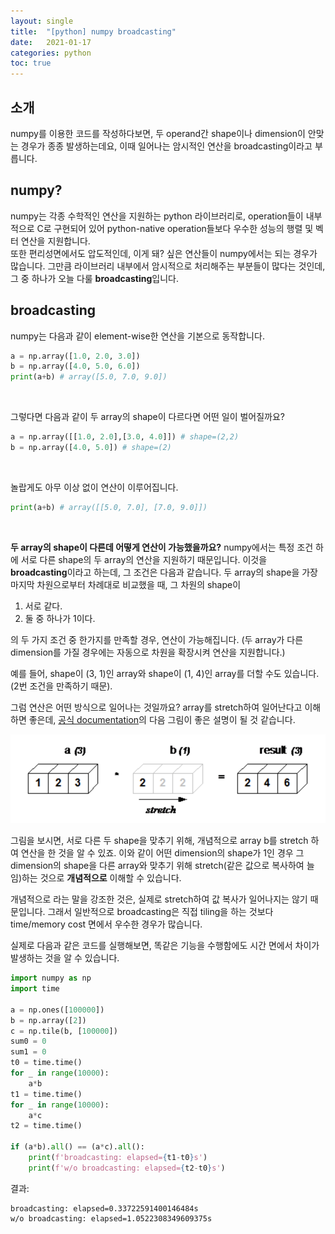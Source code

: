 ```yaml
---
layout: single
title:  "[python] numpy broadcasting"
date:   2021-01-17
categories: python
toc: true
---
```

## 소개
numpy를 이용한 코드를 작성하다보면, 두 operand간 shape이나 dimension이 안맞는 경우가 종종 발생하는데요, 이때 일어나는 암시적인 연산을 broadcasting이라고 부릅니다.

## numpy?
numpy는 각종 수학적인 연산을 지원하는 python 라이브러리로, operation들이 내부적으로 C로 구현되어 있어 python-native operation들보다 우수한 성능의 행렬 및 벡터 연산을 지원합니다.  
또한 편리성면에서도 압도적인데, 이게 돼? 싶은 연산들이 numpy에서는 되는 경우가 많습니다. 그만큼 라이브러리 내부에서 암시적으로 처리해주는 부분들이 많다는 것인데, 그 중 하나가 오늘 다룰 **broadcasting**입니다.

## broadcasting
numpy는 다음과 같이 element-wise한 연산을 기본으로 동작합니다.  
``` python
a = np.array([1.0, 2.0, 3.0])
b = np.array([4.0, 5.0, 6.0])
print(a+b) # array([5.0, 7.0, 9.0])
```
<br/>  

그렇다면 다음과 같이 두 array의 shape이 다르다면 어떤 일이 벌어질까요?
``` python
a = np.array([[1.0, 2.0],[3.0, 4.0]]) # shape=(2,2)
b = np.array([4.0, 5.0]) # shape=(2)
```
<br/>  

놀랍게도 아무 이상 없이 연산이 이루어집니다.
```python
print(a+b) # array([[5.0, 7.0], [7.0, 9.0]])
```
<br/>  

**두 array의 shape이 다른데 어떻게 연산이 가능했을까요?**  numpy에서는 특정 조건 하에 서로 다른 shape의 두 array의 연산을 지원하기 때문입니다. 이것을 **broadcasting**이라고 하는데, 그 조건은 다음과 같습니다.
두 array의 shape을 가장 마지막 차원으로부터 차례대로 비교했을 때, 그 차원의 shape이
1. 서로 같다.
2. 둘 중 하나가 1이다.

의 두 가지 조건 중 한가지를 만족할 경우, 연산이 가능해집니다. (두 array가 다른 dimension를 가질 경우에는 자동으로 차원을 확장시켜 연산을 지원합니다.)

예를 들어, shape이 (3, 1)인 array와 shape이 (1, 4)인 array를 더할 수도 있습니다. (2번 조건을 만족하기 때문).  

그럼 연산은 어떤 방식으로 일어나는 것일까요? array를 stretch하여 일어난다고 이해하면 좋은데, [공식 documentation](https://numpy.org/devdocs/user/theory.broadcasting.html)의 다음 그림이 좋은 설명이 될 것 같습니다.

![stretched](/assets/images/210509/stretched.png)

그림을 보시면, 서로 다른 두 shape을 맞추기 위해, 개념적으로 array b를 stretch 하여 연산을 한 것을 알 수 있죠. 이와 같이 어떤 dimension의 shape가 1인 경우 그 dimension의 shape을 다른 array와 맞추기 위해 stretch(같은 값으로 복사하여 늘임)하는 것으로 **개념적으로** 이해할 수 있습니다.

개념적으로 라는 말을 강조한 것은, 실제로 stretch하여 값 복사가 일어나지는 않기 때문입니다. 그래서 일반적으로 broadcasting은 직접 tiling을 하는 것보다 time/memory cost 면에서 우수한 경우가 많습니다.

실제로 다음과 같은 코드를 실행해보면, 똑같은 기능을 수행함에도 시간 면에서 차이가 발생하는 것을 알 수 있습니다.

```python
import numpy as np
import time

a = np.ones([100000])
b = np.array([2])
c = np.tile(b, [100000])
sum0 = 0
sum1 = 0
t0 = time.time()
for _ in range(10000):
	a*b
t1 = time.time()
for _ in range(10000):
	a*c
t2 = time.time()

if (a*b).all() == (a*c).all():
	print(f'broadcasting: elapsed={t1-t0}s')
	print(f'w/o broadcasting: elapsed={t2-t0}s')
```
결과:
```
broadcasting: elapsed=0.33722591400146484s
w/o broadcasting: elapsed=1.0522308349609375s
```